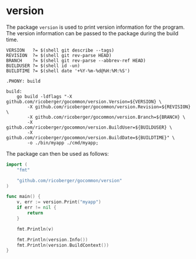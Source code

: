 # version

The package `version` is used to print version information for the program. The version information can be passed to the package during the build time.

```make
VERSION   ?= $(shell git describe --tags)
REVISION  ?= $(shell git rev-parse HEAD)
BRANCH    ?= $(shell git rev-parse --abbrev-ref HEAD)
BUILDUSER ?= $(shell id -un)
BUILDTIME ?= $(shell date '+%Y-%m-%d@%H:%M:%S')

.PHONY: build

build:
	go build -ldflags "-X github.com/ricoberger/gocommon/version.Version=${VERSION} \
		-X github.com/ricoberger/gocommon/version.Revision=${REVISION} \
		-X github.com/ricoberger/gocommon/version.Branch=${BRANCH} \
		-X github.com/ricoberger/gocommon/version.BuildUser=${BUILDUSER} \
		-X github.com/ricoberger/gocommon/version.BuildDate=${BUILDTIME}" \
		-o ./bin/myapp ./cmd/myapp;
```

The package can then be used as follows:

```go
import (
	"fmt"

	"github.com/ricoberger/gocommon/version"
)

func main() {
	v, err := version.Print("myapp")
	if err != nil {
		return
	}

	fmt.Println(v)

	fmt.Println(version.Info())
	fmt.Println(version.BuildContext())
}
```

